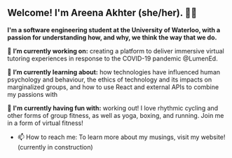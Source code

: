 ## Welcome! I'm Areena Akhter (she/her). :woman_technologist:
**I'm a software engineering student at the University of Waterloo, with a passion for understanding how, and why, we think the way that we do.**

🔭 **I’m currently working on:** creating a platform to deliver immersive virtual tutoring experiences in response to the COVID-19 pandemic @LumenEd.

🌱 **I’m currently learning about:** how technologies have influenced human psychology and behaviour, the ethics of technology and its impacts on marginalized groups, and how to use React and external APIs to combine my passions with 

👯 **I'm currently having fun with:** working out! I love rhythmic cycling and other forms of group fitness, as well as yoga, boxing, and running. Join me in a form of virtual fitness!

- 📫 How to reach me: To learn more about my musings, visit my website! (currently in construction)
